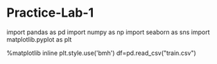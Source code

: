 # Practice-Lab-1
import pandas as pd
import numpy as np
import seaborn as sns
import matplotlib.pyplot as plt

%matplotlib inline
plt.style.use('bmh')
df=pd.read_csv("train.csv")

